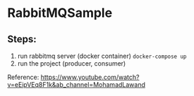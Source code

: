 # RabbitMQSample

## Steps:
1. run rabbitmq server (docker container) `docker-compose up`
2. run the project (producer, consumer)


Reference: https://www.youtube.com/watch?v=eEipVEq8F1k&ab_channel=MohamadLawand
